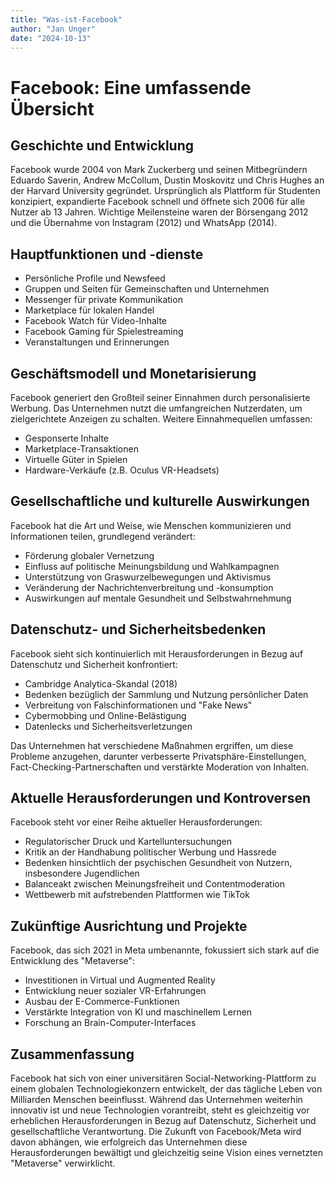 ```yaml
---
title: "Was-ist-Facebook"
author: "Jan Unger"
date: "2024-10-13"
---
```


# Facebook: Eine umfassende Übersicht

## Geschichte und Entwicklung

Facebook wurde 2004 von Mark Zuckerberg und seinen Mitbegründern Eduardo Saverin, Andrew McCollum, Dustin Moskovitz und Chris Hughes an der Harvard University gegründet. Ursprünglich als Plattform für Studenten konzipiert, expandierte Facebook schnell und öffnete sich 2006 für alle Nutzer ab 13 Jahren. Wichtige Meilensteine waren der Börsengang 2012 und die Übernahme von Instagram (2012) und WhatsApp (2014).

## Hauptfunktionen und -dienste

- Persönliche Profile und Newsfeed
- Gruppen und Seiten für Gemeinschaften und Unternehmen
- Messenger für private Kommunikation
- Marketplace für lokalen Handel
- Facebook Watch für Video-Inhalte
- Facebook Gaming für Spielestreaming
- Veranstaltungen und Erinnerungen

## Geschäftsmodell und Monetarisierung

Facebook generiert den Großteil seiner Einnahmen durch personalisierte Werbung. Das Unternehmen nutzt die umfangreichen Nutzerdaten, um zielgerichtete Anzeigen zu schalten. Weitere Einnahmequellen umfassen:

- Gesponserte Inhalte
- Marketplace-Transaktionen
- Virtuelle Güter in Spielen
- Hardware-Verkäufe (z.B. Oculus VR-Headsets)

## Gesellschaftliche und kulturelle Auswirkungen

Facebook hat die Art und Weise, wie Menschen kommunizieren und Informationen teilen, grundlegend verändert:

- Förderung globaler Vernetzung
- Einfluss auf politische Meinungsbildung und Wahlkampagnen
- Unterstützung von Graswurzelbewegungen und Aktivismus
- Veränderung der Nachrichtenverbreitung und -konsumption
- Auswirkungen auf mentale Gesundheit und Selbstwahrnehmung

## Datenschutz- und Sicherheitsbedenken

Facebook sieht sich kontinuierlich mit Herausforderungen in Bezug auf Datenschutz und Sicherheit konfrontiert:

- Cambridge Analytica-Skandal (2018)
- Bedenken bezüglich der Sammlung und Nutzung persönlicher Daten
- Verbreitung von Falschinformationen und "Fake News"
- Cybermobbing und Online-Belästigung
- Datenlecks und Sicherheitsverletzungen

Das Unternehmen hat verschiedene Maßnahmen ergriffen, um diese Probleme anzugehen, darunter verbesserte Privatsphäre-Einstellungen, Fact-Checking-Partnerschaften und verstärkte Moderation von Inhalten.

## Aktuelle Herausforderungen und Kontroversen

Facebook steht vor einer Reihe aktueller Herausforderungen:

- Regulatorischer Druck und Kartelluntersuchungen
- Kritik an der Handhabung politischer Werbung und Hassrede
- Bedenken hinsichtlich der psychischen Gesundheit von Nutzern, insbesondere Jugendlichen
- Balanceakt zwischen Meinungsfreiheit und Contentmoderation
- Wettbewerb mit aufstrebenden Plattformen wie TikTok

## Zukünftige Ausrichtung und Projekte

Facebook, das sich 2021 in Meta umbenannte, fokussiert sich stark auf die Entwicklung des "Metaverse":

- Investitionen in Virtual und Augmented Reality
- Entwicklung neuer sozialer VR-Erfahrungen
- Ausbau der E-Commerce-Funktionen
- Verstärkte Integration von KI und maschinellem Lernen
- Forschung an Brain-Computer-Interfaces

## Zusammenfassung

Facebook hat sich von einer universitären Social-Networking-Plattform zu einem globalen Technologiekonzern entwickelt, der das tägliche Leben von Milliarden Menschen beeinflusst. Während das Unternehmen weiterhin innovativ ist und neue Technologien vorantreibt, steht es gleichzeitig vor erheblichen Herausforderungen in Bezug auf Datenschutz, Sicherheit und gesellschaftliche Verantwortung. Die Zukunft von Facebook/Meta wird davon abhängen, wie erfolgreich das Unternehmen diese Herausforderungen bewältigt und gleichzeitig seine Vision eines vernetzten "Metaverse" verwirklicht.